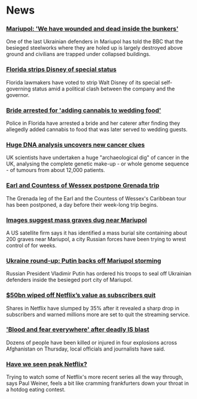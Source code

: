 # News
### [Mariupol: 'We have wounded and dead inside the bunkers'](https://www.bbc.com/news/world-europe-61183062)
One of the last Ukrainian defenders in Mariupol has told the BBC that the besieged steelworks where they are holed up is largely destroyed above ground and civilians are trapped under collapsed buildings.
### [Florida strips Disney of special status](https://www.bbc.com/news/world-us-canada-61179262)
Florida lawmakers have voted to strip Walt Disney of its special self-governing status amid a political clash between the company and the governor.
### [Bride arrested for 'adding cannabis to wedding food'](https://www.bbc.com/news/world-us-canada-61181606)
Police in Florida have arrested a bride and her caterer after finding they allegedly added cannabis to food that was later served to wedding guests. 
### [Huge DNA analysis uncovers new cancer clues](https://www.bbc.com/news/health-61177584)
UK scientists have undertaken a huge "archaeological dig" of cancer in the UK, analysing the complete genetic make-up - or whole genome sequence - of tumours from about 12,000 patients.
### [Earl and Countess of Wessex postpone Grenada trip](https://www.bbc.com/news/uk-61183853)
The Grenada leg of the Earl and the Countess of Wessex's Caribbean tour has been postponed, a day before their week-long trip begins.
### [Images suggest mass graves dug near Mariupol](https://www.bbc.com/news/world-europe-61183056)
A US satellite firm says it has identified a mass burial site containing about 200 graves near Mariupol, a city Russian forces have been trying to wrest control of for weeks.
### [Ukraine round-up: Putin backs off Mariupol storming](https://www.bbc.com/news/world-europe-61179734)
Russian President Vladimir Putin has ordered his troops to seal off Ukrainian defenders inside the besieged port city of Mariupol.
### [$50bn wiped off Netflix’s value as subscribers quit](https://www.bbc.com/news/business-61173561)
Shares in Netflix have slumped by 35% after it revealed a sharp drop in subscribers and warned millions more are set to quit the streaming service. 
### ['Blood and fear everywhere' after deadly IS blast](https://www.bbc.com/news/world-asia-61174991)
Dozens of people have been killed or injured in four explosions across Afghanistan on Thursday, local officials and journalists have said. 
### [Have we seen peak Netflix?](https://www.bbc.com/news/business-61178311)
Trying to watch some of Netflix's more recent series all the way through, says Paul Weiner, feels a bit like cramming frankfurters down your throat in a hotdog eating contest. 
